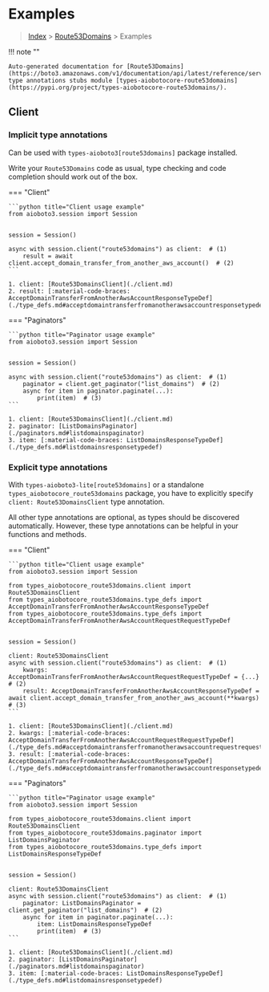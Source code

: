 # Examples

> [Index](../README.md) > [Route53Domains](./README.md) > Examples

!!! note ""

    Auto-generated documentation for [Route53Domains](https://boto3.amazonaws.com/v1/documentation/api/latest/reference/services/route53domains.html#Route53Domains)
    type annotations stubs module [types-aiobotocore-route53domains](https://pypi.org/project/types-aiobotocore-route53domains/).

## Client

### Implicit type annotations

Can be used with `types-aioboto3[route53domains]` package installed.

Write your `Route53Domains` code as usual,
type checking and code completion should work out of the box.



=== "Client"

    ```python title="Client usage example"
    from aioboto3.session import Session


    session = Session()

    async with session.client("route53domains") as client:  # (1)
        result = await client.accept_domain_transfer_from_another_aws_account()  # (2)
    ```

    1. client: [Route53DomainsClient](./client.md)
    2. result: [:material-code-braces: AcceptDomainTransferFromAnotherAwsAccountResponseTypeDef](./type_defs.md#acceptdomaintransferfromanotherawsaccountresponsetypedef) 



=== "Paginators"

    ```python title="Paginator usage example"
    from aioboto3.session import Session


    session = Session()

    async with session.client("route53domains") as client:  # (1)
        paginator = client.get_paginator("list_domains")  # (2)
        async for item in paginator.paginate(...):
            print(item)  # (3)
    ```

    1. client: [Route53DomainsClient](./client.md)
    2. paginator: [ListDomainsPaginator](./paginators.md#listdomainspaginator)
    3. item: [:material-code-braces: ListDomainsResponseTypeDef](./type_defs.md#listdomainsresponsetypedef) 




### Explicit type annotations

With `types-aioboto3-lite[route53domains]`
or a standalone `types_aiobotocore_route53domains` package, you have to explicitly specify
`client: Route53DomainsClient` type annotation.

All other type annotations are optional, as types should be discovered automatically.
However, these type annotations can be helpful in your functions and methods.


=== "Client"

    ```python title="Client usage example"
    from aioboto3.session import Session

    from types_aiobotocore_route53domains.client import Route53DomainsClient
    from types_aiobotocore_route53domains.type_defs import AcceptDomainTransferFromAnotherAwsAccountResponseTypeDef
    from types_aiobotocore_route53domains.type_defs import AcceptDomainTransferFromAnotherAwsAccountRequestRequestTypeDef


    session = Session()

    client: Route53DomainsClient
    async with session.client("route53domains") as client:  # (1)
        kwargs: AcceptDomainTransferFromAnotherAwsAccountRequestRequestTypeDef = {...}  # (2)
        result: AcceptDomainTransferFromAnotherAwsAccountResponseTypeDef = await client.accept_domain_transfer_from_another_aws_account(**kwargs)  # (3)
    ```

    1. client: [Route53DomainsClient](./client.md)
    2. kwargs: [:material-code-braces: AcceptDomainTransferFromAnotherAwsAccountRequestRequestTypeDef](./type_defs.md#acceptdomaintransferfromanotherawsaccountrequestrequesttypedef) 
    3. result: [:material-code-braces: AcceptDomainTransferFromAnotherAwsAccountResponseTypeDef](./type_defs.md#acceptdomaintransferfromanotherawsaccountresponsetypedef) 



=== "Paginators"

    ```python title="Paginator usage example"
    from aioboto3.session import Session

    from types_aiobotocore_route53domains.client import Route53DomainsClient
    from types_aiobotocore_route53domains.paginator import ListDomainsPaginator
    from types_aiobotocore_route53domains.type_defs import ListDomainsResponseTypeDef


    session = Session()

    client: Route53DomainsClient
    async with session.client("route53domains") as client:  # (1)
        paginator: ListDomainsPaginator = client.get_paginator("list_domains")  # (2)
        async for item in paginator.paginate(...):
            item: ListDomainsResponseTypeDef
            print(item)  # (3)
    ```

    1. client: [Route53DomainsClient](./client.md)
    2. paginator: [ListDomainsPaginator](./paginators.md#listdomainspaginator)
    3. item: [:material-code-braces: ListDomainsResponseTypeDef](./type_defs.md#listdomainsresponsetypedef) 




